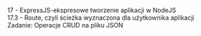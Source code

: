 17 - ExpressJS-ekspresowe tworzenie aplikacji w NodeJS<br>
17.3 - Route, czyli ścieżka wyznaczona dla użytkownika aplikacji<br>
Zadanie: Operacje CRUD na pliku JSON